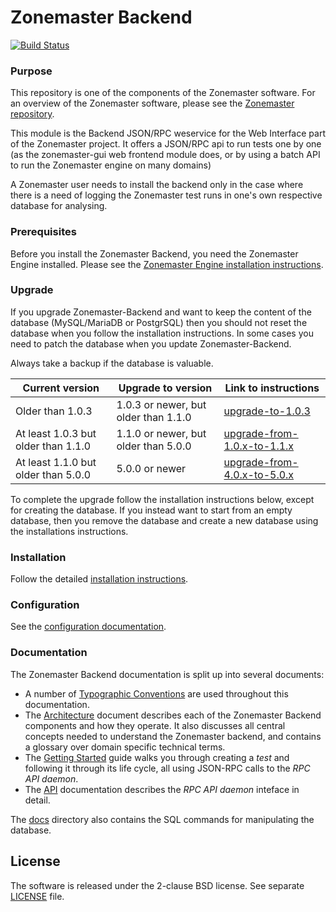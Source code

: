 # Zonemaster Backend
[![Build Status](https://travis-ci.org/zonemaster/zonemaster-backend.svg?branch=master)](https://travis-ci.org/zonemaster/zonemaster-backend)


### Purpose
This repository is one of the components of the Zonemaster software. For an
overview of the Zonemaster software, please see the
[Zonemaster repository](https://github.com/zonemaster/zonemaster).

This module is the Backend JSON/RPC weservice for the Web Interface part of
the Zonemaster project. It offers a JSON/RPC api to run tests one by one
(as the zonemaster-gui web frontend module does, or by using a batch API to
run the Zonemaster engine on many domains)

A Zonemaster user needs to install the backend only in the case where there is a
need of logging the Zonemaster test runs in one's own respective database for
analysing.


### Prerequisites

Before you install the Zonemaster Backend, you need the
Zonemaster Engine installed. Please see the
[Zonemaster Engine installation
instructions](https://github.com/zonemaster/zonemaster-engine/blob/master/docs/Installation.md).


### Upgrade 

If you upgrade Zonemaster-Backend and want to keep the content of the database
(MySQL/MariaDB or PostgrSQL) then you should not reset the database when you
follow the installation instructions. In some cases you need to patch the
database when you update Zonemaster-Backend.

Always take a backup if the database is valuable.

Current version                     | Upgrade to version                     | Link to instructions
------------------------------------|----------------------------------------|--------------------------------------
Older than 1.0.3                    | 1.0.3 or newer, but older than 1.1.0   | [upgrade-to-1.0.3]
At least 1.0.3 but older than 1.1.0 | 1.1.0 or newer, but older than 5.0.0   | [upgrade-from-1.0.x-to-1.1.x]
At least 1.1.0 but older than 5.0.0 | 5.0.0 or newer                         | [upgrade-from-4.0.x-to-5.0.x]

To complete the upgrade follow the installation instructions below, except for creating
the database. If you instead want to start from an empty database, then you remove the database
and create a new database using the installations instructions.

### Installation

Follow the detailed [installation instructions](docs/Installation.md).


### Configuration

See the [configuration documentation].


### Documentation

The Zonemaster Backend documentation is split up into several documents:

* A number of [Typographic Conventions](docs/TypographicConventions.md) are used
  throughout this documentation.
* The [Architecture](docs/Architecture.md) document describes each of the
  Zonemaster Backend components and how they operate. It also discusses all
  central concepts needed to understand the Zonemaster backend, and contains a
  glossary over domain specific technical terms.
* The [Getting Started](docs/GettingStarted.md) guide walks you through creating
  a *test* and following it through its life cycle, all using JSON-RPC calls to
  the *RPC API daemon*.
* The [API](docs/API.md) documentation describes the *RPC API daemon* inteface in
  detail.

The [docs](docs/) directory also contains the SQL commands for manipulating the
database. 


## License

The software is released under the 2-clause BSD license. See separate
[LICENSE](LICENSE) file.


[Configuration documentation]: docs/Configuration.md
[upgrade-to-1.0.3]: docs/upgrade-to-1.0.3.md
[upgrade-from-1.0.x-to-1.1.x]: docs/upgrade-from-1.0.x-to-1.1.x.md
[upgrade-from-4.0.x-to-5.0.x]: docs/upgrade-from-4.0.x-to-5.0.x.md
